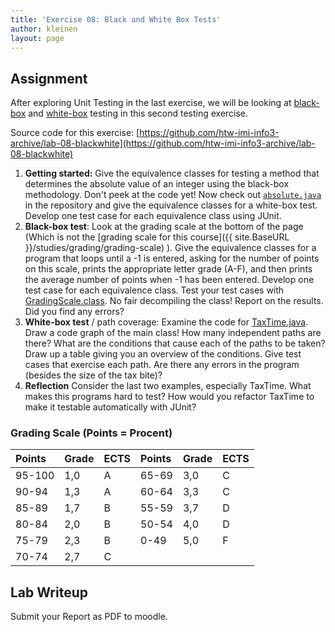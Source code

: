 ```yaml
---
title: 'Exercise 08: Black and White Box Tests'
author: kleinen
layout: page
---
```


## Assignment

After exploring Unit Testing in the last exercise, we will be looking at [black-box][1] and [white-box][2] testing in this second testing exercise.

Source code for this exercise: [https://github.com/htw-imi-info3-archive/lab-08-blackwhite](https://github.com/htw-imi-info3-archive/lab-08-blackwhite)

1. **Getting started:**  Give the equivalence classes for testing a method that determines the absolute value of an integer using the black-box methodology. Don't peek at the code yet! Now check out [`absolute.java`](https://github.com/htw-imi-info3-archive/lab-08-blackwhite/blob/master/absolute.java) in the repository and give the equivalence classes for a white-box test. Develop one test case for each equivalence class using JUnit.
2. **Black-box test**: Look at the grading scale at the bottom of the page (Which is not the [grading scale for this course]({{ site.BaseURL }}/studies/grading/grading-scale) ). Give the equivalence classes for a program that loops until a -1 is entered, asking for the number   of points on this scale, prints the appropriate letter grade (A-F), and then prints the   average number of points when -1 has been entered. Develop one test case for each   equivalence class. Test your test cases with [GradingScale.class](https://github.com/htw-imi-info3-archive/lab-08-blackwhite/blob/master/GradingScale.class). No fair decompiling the   class! Report on the results. Did you find any errors?
3. **White-box test** / path coverage: Examine the code for [TaxTime.java](https://github.com/htw-imi-info3-archive/lab-08-blackwhite/blob/master/TaxTime.java). Draw a code graph of the main class! How many independent paths are there? What are the conditions that cause each of the paths to be taken? Draw up a table giving you an overview of the conditions. Give test cases that exercise each path. Are there any errors in the program (besides the size of the tax bite)?
4. **Reflection** Consider the last two examples, especially TaxTime. What makes this programs hard to test? How would you refactor TaxTime to make it testable automatically with JUnit?


### Grading Scale (Points = Procent)

| Points | Grade | ECTS | Points | Grade | ECTS |
|:-------|:------|:-----|:-------|:------|:-----|
| 95-100 | 1,0   | A    | 65-69  | 3,0   | C    |
| 90-94  | 1,3   | A    | 60-64  | 3,3   | C    |
| 85-89  | 1,7   | B    | 55-59  | 3,7   | D    |
| 80-84  | 2,0   | B    | 50-54  | 4,0   | D    |
| 75-79  | 2,3   | B    | 0-49   | 5,0   | F    |
| 70-74  | 2,7   | C    |        |       |      |



## Lab Writeup

Submit your Report as PDF to moodle.


[1]: https://en.wikipedia.org/wiki/Black_box_testing
[2]: https://en.wikipedia.org/wiki/White_box_testing
